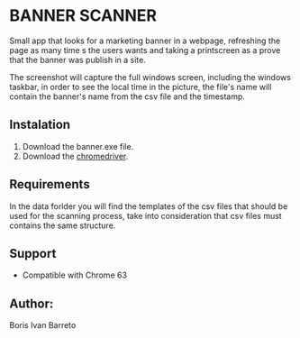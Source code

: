 # BANNER SCANNER

Small app that looks for a marketing banner in a webpage, refreshing the page as many time s the users wants and taking a printscreen as a prove that the banner was publish in a site.

The screenshot will capture the full windows screen, including the windows taskbar, in order to see the local time in the picture, the file's name will contain the banner's name from the csv file and the timestamp.

## Instalation

1. Download the banner.exe file.
2. Download the [chromedriver](https://sites.google.com/a/chromium.org/chromedriver/downloads).

## Requirements
  In the data forlder you will find the templates of the csv files that should be used for the scanning process, take into consideration that csv files must contains the same structure.

## Support
  - Compatible with Chrome 63  
  
## Author:
Boris Ivan Barreto

